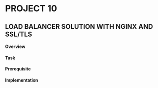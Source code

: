 # PROJECT 10
## LOAD BALANCER SOLUTION WITH NGINX AND SSL/TLS

#### Overview



#### Task



#### Prerequisite



#### Implementation


